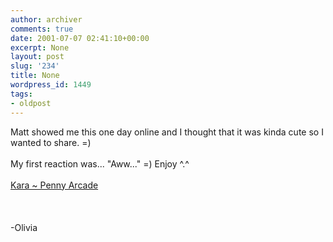 ```yaml
---
author: archiver
comments: true
date: 2001-07-07 02:41:10+00:00
excerpt: None
layout: post
slug: '234'
title: None
wordpress_id: 1449
tags:
- oldpost
---
```


Matt showed me this one day online and I thought that it was kinda cute so I wanted to share. =) <br /><br />My first reaction was... "Aww..." =) Enjoy ^.^ <br /><br /><a href="http://www.penny-arcade.com/kara.shtml">Kara ~ Penny Arcade</a> <br /><br /><br /><br />-Olivia